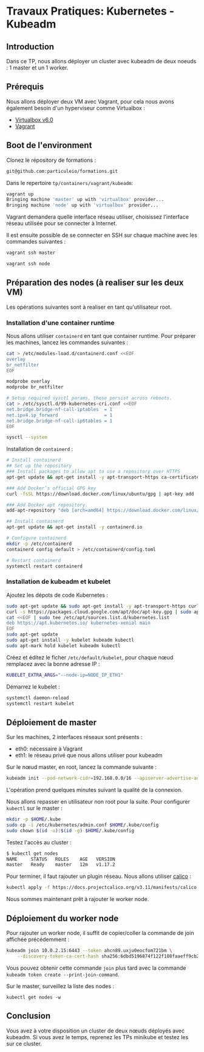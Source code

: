 # Travaux Pratiques: Kubernetes - Kubeadm

## Introduction

Dans ce TP, nous allons déployer un cluster avec kubeadm de deux noeuds : 1 master et un 1 worker.

## Prérequis

Nous allons déployer deux VM avec Vagrant, pour cela nous avons également besoin d'un hyperviseur comme Virtualbox :

- [Virtualbox v6.0](https://www.virtualbox.org/wiki/Downloads)
- [Vagrant](https://www.vagrantup.com/downloads.html)

## Boot de l'environment

Clonez le répository de formations :

```bash
git@github.com:particuleio/formations.git
```

Dans le repertoire `tp/containers/vagrant/kubeadm`:

```bash
vagrant up
Bringing machine 'master' up with 'virtualbox' provider...
Bringing machine 'node' up with 'virtualbox' provider...
```

Vagrant demandera quelle interface réseau utiliser, choisissez l'interface réseau utilisée pour se connecter à Internet.

Il est ensuite possible de se connecter en SSH sur chaque machine avec les commandes suivantes :

```bash
vagrant ssh master
```

```bash
vagrant ssh node
```

## Préparation des nodes (à realiser sur les deux VM)

Les opérations suivantes sont à realiser en tant qu'utilisateur root.

### Installation d'une container runtime

Nous allons utiliser `containerd` en tant que container runtime. Pour préparer les machines, lancez les commandes suivantes :

```bash
cat > /etc/modules-load.d/containerd.conf <<EOF
overlay
br_netfilter
EOF

modprobe overlay
modprobe br_netfilter

# Setup required sysctl params, these persist across reboots.
cat > /etc/sysctl.d/99-kubernetes-cri.conf <<EOF
net.bridge.bridge-nf-call-iptables  = 1
net.ipv4.ip_forward                 = 1
net.bridge.bridge-nf-call-ip6tables = 1
EOF

sysctl --system
```

Installation de `containerd` :

```bash
# Install containerd
## Set up the repository
### Install packages to allow apt to use a repository over HTTPS
apt-get update && apt-get install -y apt-transport-https ca-certificates curl software-properties-common

### Add Docker’s official GPG key
curl -fsSL https://download.docker.com/linux/ubuntu/gpg | apt-key add -

### Add Docker apt repository.
add-apt-repository "deb [arch=amd64] https://download.docker.com/linux/ubuntu $(lsb_release -cs) stable"

## Install containerd
apt-get update && apt-get install -y containerd.io

# Configure containerd
mkdir -p /etc/containerd
containerd config default > /etc/containerd/config.toml

# Restart containerd
systemctl restart containerd
```

### Installation de kubeadm et kubelet

Ajoutez les dépots de code Kubernetes :

```bash
sudo apt-get update && sudo apt-get install -y apt-transport-https curl
curl -s https://packages.cloud.google.com/apt/doc/apt-key.gpg | sudo apt-key add -
cat <<EOF | sudo tee /etc/apt/sources.list.d/kubernetes.list
deb https://apt.kubernetes.io/ kubernetes-xenial main
EOF
sudo apt-get update
sudo apt-get install -y kubelet kubeadm kubectl
sudo apt-mark hold kubelet kubeadm kubectl
```

Créez et éditez le ficher `/etc/default/kubelet`, pour chaque nœud remplacez avec la bonne adresse IP :

```bash
KUBELET_EXTRA_ARGS="--node-ip=NODE_IP_ETH1"
```

Démarrez le kubelet :

```bash
systemctl daemon-reload
systemctl restart kubelet
```

## Déploiement de master

Sur les machines, 2 interfaces réseaux sont présents :

- eth0: nécessaire à Vagrant
- eth1: le réseau privé que nous allons utiliser pour kubeadm

Sur le nœud master, en root, lancez la commande suivante :

```bash
kubeadm init --pod-network-cidr=192.168.0.0/16 --apiserver-advertise-address=IP_ETH1
```

L'opération prend quelques minutes suivant la qualité de la connexion.

Nous allons repasser en utilisateur non root pour la suite. Pour configurer `kubectl` sur le master :

```bash
mkdir -p $HOME/.kube
sudo cp -i /etc/kubernetes/admin.conf $HOME/.kube/config
sudo chown $(id -u):$(id -g) $HOME/.kube/config
```

Testez l'accès au cluster :

```bash
$ kubectl get nodes
NAME     STATUS   ROLES    AGE   VERSION
master   Ready    master   12m   v1.17.2
```

Pour terminer, il faut rajouter un plugin réseau. Nous allons utiliser [calico](https://www.projectcalico.org/) :

```bash
kubectl apply -f https://docs.projectcalico.org/v3.11/manifests/calico.yaml
```

Nous sommes maintenant prêt à rajouter le worker node.

## Déploiement du worker node

Pour rajouter un worker node, il suffit de copier/coller la commande de join affichée précédemment :

```bash
kubeadm join 10.0.2.15:6443 --token ahcn89.uxju0eocfom721bm \
    --discovery-token-ca-cert-hash sha256:6dbd5196874f122f108faaeff9cb274530a1362d4ea8fccb81f2ce5597765bb4
```

Vous pouvez obtenir cette commande `join` plus tard avec la commande `kubeadm
token create --print-join-command`.

Sur le master, surveillez la liste des nodes :

```
kubectl get nodes -w
```

## Conclusion

Vous avez à votre disposition un cluster de deux nœuds déployés avec kubeadm. Si vous avez le temps, reprenez les TPs minikube et testez les sur ce cluster.
